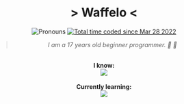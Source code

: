 <div align='center'>
  <h1> > Waffelo <</h1>
  <img alt='Pronouns' src='https://img.shields.io/endpoint?url=https://pronoundb.org/shields/6241e920d4285378cf0b4455' /> <a href="https://wakatime.com/@29725049-7048-4ebb-8064-21f95716ce5a"><img src="https://wakatime.com/badge/user/29725049-7048-4ebb-8064-21f95716ce5a.svg" alt="Total time coded since Mar 28 2022" /></a> 

   <blockquote><i>I am a 17 years old beginner programmer. 🧇 🐾 </i></div></blockquote>
  <br/>

<div align='center'>
   <b>I know:</b><br/>
   <a href="https://skillicons.dev">
    <img src="https://skillicons.dev/icons?i=latex,linux,vim,git" />
   </a>
  </div>
  
 <br/>
 <div align='center'>
   <b>Currently learning:</b><br/>
   <a href="https://skillicons.dev">
    <img src="https://skillicons.dev/icons?i=arduino,python,js,cpp" />
   </a>
  </div>
  
 
  
